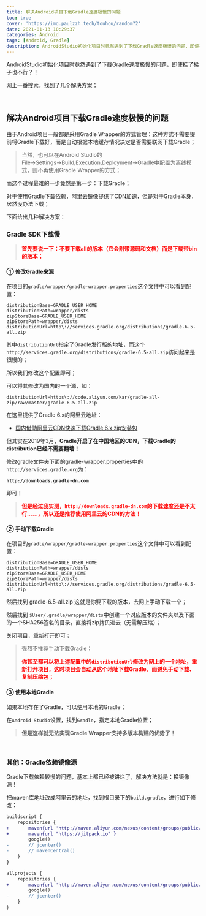```yaml
---
title: 解决Android项目下载Gradle速度极慢的问题
toc: true
cover: 'https://img.paulzzh.tech/touhou/random?2'
date: 2021-01-13 10:29:37
categories: Android
tags: [Android, Gradle]
description: AndroidStudio初始化项目时竟然遇到了下载Gradle速度极慢的问题，即使挂了梯子也不行？！网上一番搜索，找到了几个解决方案；
---
```


AndroidStudio初始化项目时竟然遇到了下载Gradle速度极慢的问题，即使挂了梯子也不行？！

网上一番搜索，找到了几个解决方案；

<br/>

<!--more-->

## **解决Android项目下载Gradle速度极慢的问题**

由于Android项目一般都是采用Gradle Wrapper的方式管理：这种方式不需要提前将Gradle下载好，而是自动根据本地缓存情况决定是否需要联网下载Gradle；

>   当然，也可以在Android Studio的File→Settings→Build,Execution,Deployment→Gradle中配置为离线模式，则不再使用Gradle Wrapper的方式；

而这个过程最难的一步竟然是第一步：下载Gradle；

对于使用Gradle下载依赖，阿里云镜像提供了CDN加速，但是对于Gradle本身，居然没办法下载；

下面给出几种解决方案：

### **Gradle SDK下载慢**

>   <font color="#f00">**首先要说一下：不要下载all的版本（它会附带源码和文档）而是下载带bin的版本；**</font>

#### **① 修改Gradle来源**

在项目的`gradle/wrapper/gradle-wrapper.properties`这个文件中可以看到配置：

```properties
distributionBase=GRADLE_USER_HOME
distributionPath=wrapper/dists
zipStoreBase=GRADLE_USER_HOME
zipStorePath=wrapper/dists
distributionUrl=http\://services.gradle.org/distributions/gradle-6.5-all.zip
```

其中`distributionUrl`指定了Gradle发行版的地址，而这个`http://services.gradle.org/distributions/gradle-6.5-all.zip`访问起来是很慢的；

所以我们修改这个配置即可；

可以将其修改为国内的一个源，如：

```properties
distributionUrl=https\://code.aliyun.com/kar/gradle-all-zip/raw/master/gradle-6.5-all.zip
```

在这里提供了Gradle 6.x的阿里云地址：

-   [国内借助阿里云CDN快速下载Gradle 6.x zip安装包](https://www.kagura.me/dev/20200828131600.html)

但其实在2019年3月，**Gradle开启了在中国地区的CDN，下载Gradle的distribution已经不需要翻墙！**

修改gradle文件夹下面的gradle-wrapper.properties中的`http://services.gradle.org`为：

**`http://downloads.gradle-dn.com`**

即可！

>   <font color="#f00">**但是经过我实测，`http://downloads.gradle-dn.com`的下载速度还是不太行……，所以还是推荐使用阿里云的CDN的方法！**</font>

#### **② 手动下载Gradle**

在项目的`gradle/wrapper/gradle-wrapper.properties`这个文件中可以看到配置：

```properties
distributionBase=GRADLE_USER_HOME
distributionPath=wrapper/dists
zipStoreBase=GRADLE_USER_HOME
zipStorePath=wrapper/dists
distributionUrl=http\://services.gradle.org/distributions/gradle-6.5-all.zip
```

然后找到 gradle-6.5-all.zip 这就是你要下载的版本，去网上手动下载一个；

然后找到 `$User/.gradle/wrapper/dists`中创建一个对应版本的文件夹以及下面的一个SHA256签名的目录，直接将zip拷贝进去（无需解压缩）；

关闭项目，重新打开即可；

>   强烈不推荐手动下载Gradle；
>
>   <font color="#f00">**你甚至都可以将上述配置中的`distributionUrl`修改为网上的一个地址，重新打开项目，这时项目会自动从这个地址下载Gradle，而避免手动下载、复制压缩包；**</font>

#### **③ 使用本地Gradle**

如果本地存在了Gradle，可以使用本地的Gradle；

在`Android Studio`设置，找到`Gradle`，指定本地Gradle位置；

>   **但是这样就无法实现Gradle Wrapper支持多版本构建的优势了！**

<br/>

### **其他：Gradle依赖镜像源**

Gradle下载依赖较慢的问题，基本上都已经被讲烂了，解决方法就是：换镜像源！

把maven库地址改成阿里云的地址，找到根目录下的`build.gradle`，进行如下修改：

```diff
buildscript {
    repositories {
+       maven{url 'http://maven.aliyun.com/nexus/content/groups/public/'}
+       maven{url "https://jitpack.io" }
        google()
-       // jcenter()
-       // mavenCentral()
    }
}

allprojects {
    repositories {
+       maven{url 'http://maven.aliyun.com/nexus/content/groups/public/'}
        google()
-       // jcenter()
    }
}
```

<br/>